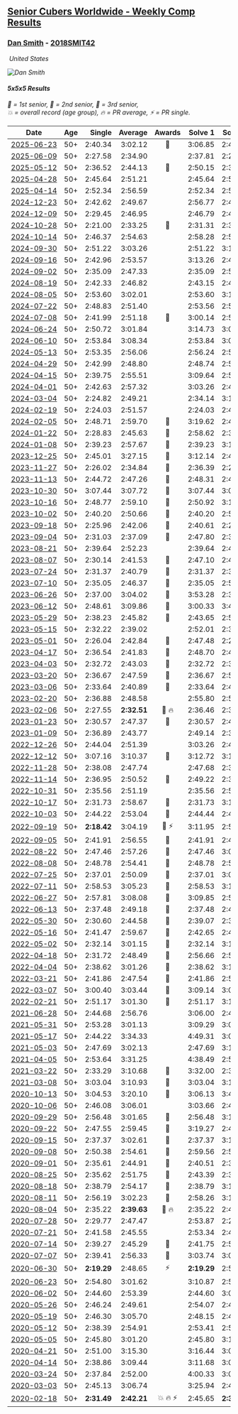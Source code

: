 <style>table {white-space: nowrap;}</style>
<link rel="stylesheet" type="text/css" href="/scw-comp/css/flags.css" />

## [Senior Cubers Worldwide - Weekly Comp Results](/scw-comp/results/)
### [Dan Smith](README.md) - [2018SMIT42](https://www.worldcubeassociation.org/persons/2018SMIT42?event=555)

<i class="flag flag-US" />&nbsp;United States

![Dan Smith](1678150280.jpg)

#### 5x5x5 Results

<span style="white-space: nowrap;">🥇 = 1st senior</span>, <span style="white-space: nowrap;">🥈 = 2nd senior</span>, <span style="white-space: nowrap;">🥉 = 3rd senior</span>, <span style="white-space: nowrap;">💥 = overall record (age group)</span>, <span style="white-space: nowrap;">🔥 = PR average</span>, <span style="white-space: nowrap;">⚡ = PR single</span>.

| Date | Age | Single | Average | Awards | Solve 1 | Solve 2 | Solve 3 | Solve 4 | Solve 5 | Video |
| :--: | :--: | --: | --: | :--: | --: | --: | --: | --: | --: | :-- |
| [2025-06-23](../../results/2025-06-23/555.md) | 50+ | 2:40.34 | 3:02.12 | 🥉 | 3:06.85 | 2:40.34 | 3:19.16 | DNS | DNS | [Desktop](https://www.facebook.com/events/1227102092228403/permalink/1232886598316619) / [Mobile](https://m.facebook.com/events/1227102092228403?view=permalink&id=1232886598316619) |
| [2025-06-09](../../results/2025-06-09/555.md) | 50+ | 2:27.58 | 2:34.90 |  | 2:37.81 | 2:27.58 | 2:33.21 | 2:35.73 | 2:35.76 | [Desktop](https://www.facebook.com/events/2080552229022879/permalink/2082669498811152) / [Mobile](https://m.facebook.com/events/2080552229022879?view=permalink&id=2082669498811152) |
| [2025-05-12](../../results/2025-05-12/555.md) | 50+ | 2:36.52 | 2:44.13 | 🥉 | 2:50.15 | 2:36.52 | 2:45.72 | DNS | DNS | [Desktop](https://www.facebook.com/events/1048583683851881/permalink/1058018232908426) / [Mobile](https://m.facebook.com/events/1048583683851881?view=permalink&id=1058018232908426) |
| [2025-04-28](../../results/2025-04-28/555.md) | 50+ | 2:45.64 | 2:51.21 |  | 2:45.64 | 2:50.68 | 2:57.31 | DNS | DNS | [Desktop](https://www.facebook.com/events/1377117046816998/permalink/1385128266015876) / [Mobile](https://m.facebook.com/events/1377117046816998?view=permalink&id=1385128266015876) |
| [2025-04-14](../../results/2025-04-14/555.md) | 50+ | 2:52.34 | 2:56.59 |  | 2:52.34 | 2:57.20 | 3:00.22 | DNS | DNS | [Desktop](https://www.facebook.com/events/557740544015249/permalink/568546122934691) / [Mobile](https://m.facebook.com/events/557740544015249?view=permalink&id=568546122934691) |
| [2024-12-23](../../results/2024-12-23/555.md) | 50+ | 2:42.62 | 2:49.67 |  | 2:56.77 | 2:49.63 | 2:42.62 | DNS | DNS | [Desktop](https://www.facebook.com/events/611146718114819/permalink/620054630557361) / [Mobile](https://m.facebook.com/events/611146718114819?view=permalink&id=620054630557361) |
| [2024-12-09](../../results/2024-12-09/555.md) | 50+ | 2:29.45 | 2:46.95 |  | 2:46.79 | 2:45.81 | 2:29.45 | 2:51.90 | 2:48.26 | [Desktop](https://www.facebook.com/events/568276315811932/permalink/586154067357490) / [Mobile](https://m.facebook.com/events/568276315811932?view=permalink&id=586154067357490) |
| [2024-10-28](../../results/2024-10-28/555.md) | 50+ | 2:21.00 | 2:33.25 | 🥉 | 2:31.31 | 2:35.73 | 2:21.00 | 2:44.54 | 2:32.72 | [Desktop](https://www.facebook.com/events/1343692439829519/permalink/1348343609364402) / [Mobile](https://m.facebook.com/events/1343692439829519?view=permalink&id=1348343609364402) |
| [2024-10-14](../../results/2024-10-14/555.md) | 50+ | 2:46.37 | 2:54.63 |  | 2:58.28 | 2:59.25 | 2:46.37 | DNS | DNS | [Desktop](https://www.facebook.com/events/1556569994978787/permalink/1566376487331471) / [Mobile](https://m.facebook.com/events/1556569994978787?view=permalink&id=1566376487331471) |
| [2024-09-30](../../results/2024-09-30/555.md) | 50+ | 2:51.22 | 3:03.26 |  | 2:51.22 | 3:14.56 | 3:03.99 | DNS | DNS | [Desktop](https://www.facebook.com/events/1448319499191380/permalink/1454316791924984) / [Mobile](https://m.facebook.com/events/1448319499191380?view=permalink&id=1454316791924984) |
| [2024-09-16](../../results/2024-09-16/555.md) | 50+ | 2:42.96 | 2:53.57 |  | 3:13.26 | 2:44.48 | 2:42.96 | DNS | DNS | [Desktop](https://www.facebook.com/events/1169142974162460/permalink/1178187336591357) / [Mobile](https://m.facebook.com/events/1169142974162460?view=permalink&id=1178187336591357) |
| [2024-09-02](../../results/2024-09-02/555.md) | 50+ | 2:35.09 | 2:47.33 |  | 2:35.09 | 2:56.80 | 2:50.10 | DNS | DNS | [Desktop](https://www.facebook.com/events/496466003310019/permalink/504690312487588) / [Mobile](https://m.facebook.com/events/496466003310019?view=permalink&id=504690312487588) |
| [2024-08-19](../../results/2024-08-19/555.md) | 50+ | 2:42.33 | 2:46.82 |  | 2:43.15 | 2:42.33 | 2:54.97 | DNS | DNS | [Desktop](https://www.facebook.com/events/969856414942868/permalink/976841350911041) / [Mobile](https://m.facebook.com/events/969856414942868?view=permalink&id=976841350911041) |
| [2024-08-05](../../results/2024-08-05/555.md) | 50+ | 2:53.60 | 3:02.01 |  | 2:53.60 | 3:13.31 | 2:59.13 | DNS | DNS | [Desktop](https://www.facebook.com/events/843031524469348/permalink/848289867276847) / [Mobile](https://m.facebook.com/events/843031524469348?view=permalink&id=848289867276847) |
| [2024-07-22](../../results/2024-07-22/555.md) | 50+ | 2:48.83 | 2:51.40 |  | 2:53.56 | 2:51.81 | 2:48.83 | DNS | DNS | [Desktop](https://www.facebook.com/events/785148847162745/permalink/794150219595941) / [Mobile](https://m.facebook.com/events/785148847162745?view=permalink&id=794150219595941) |
| [2024-07-08](../../results/2024-07-08/555.md) | 50+ | 2:41.99 | 2:51.18 | 🥉 | 3:00.14 | 2:51.41 | 2:41.99 | DNS | DNS | [Desktop](https://www.facebook.com/events/1154223792452847/permalink/1157110498830843) / [Mobile](https://m.facebook.com/events/1154223792452847?view=permalink&id=1157110498830843) |
| [2024-06-24](../../results/2024-06-24/555.md) | 50+ | 2:50.72 | 3:01.84 |  | 3:14.73 | 3:00.06 | 2:50.72 | DNS | DNS | [Desktop](https://www.facebook.com/events/500485402410682/permalink/503337578792131) / [Mobile](https://m.facebook.com/events/500485402410682?view=permalink&id=503337578792131) |
| [2024-06-10](../../results/2024-06-10/555.md) | 50+ | 2:53.84 | 3:08.34 |  | 2:53.84 | 3:07.35 | 3:23.82 | DNS | DNS | [Desktop](https://www.facebook.com/events/804039971828225/permalink/812022597696629) / [Mobile](https://m.facebook.com/events/804039971828225?view=permalink&id=812022597696629) |
| [2024-05-13](../../results/2024-05-13/555.md) | 50+ | 2:53.35 | 2:56.06 |  | 2:56.24 | 2:53.35 | 2:58.58 | DNS | DNS | [Desktop](https://www.facebook.com/events/849366597233542/permalink/858704482966420) / [Mobile](https://m.facebook.com/events/849366597233542?view=permalink&id=858704482966420) |
| [2024-04-29](../../results/2024-04-29/555.md) | 50+ | 2:42.99 | 2:48.80 |  | 2:48.74 | 2:54.68 | 2:42.99 | DNS | DNS | [Desktop](https://www.facebook.com/events/457727373442774/permalink/465438906004954) / [Mobile](https://m.facebook.com/events/457727373442774?view=permalink&id=465438906004954) |
| [2024-04-15](../../results/2024-04-15/555.md) | 50+ | 2:39.75 | 2:55.51 |  | 3:09.64 | 2:57.13 | 2:39.75 | DNS | DNS | [Desktop](https://www.facebook.com/events/824973009507415/permalink/830524685618914) / [Mobile](https://m.facebook.com/events/824973009507415?view=permalink&id=830524685618914) |
| [2024-04-01](../../results/2024-04-01/555.md) | 50+ | 2:42.63 | 2:57.32 |  | 3:03.26 | 2:42.63 | 3:06.08 | DNS | DNS | [Desktop](https://www.facebook.com/events/3767623586842150/permalink/3775022439435598) / [Mobile](https://m.facebook.com/events/3767623586842150?view=permalink&id=3775022439435598) |
| [2024-03-04](../../results/2024-03-04/555.md) | 50+ | 2:24.82 | 2:49.21 |  | 2:34.14 | 3:13.85 | 2:24.82 | 2:50.42 | 3:03.06 | [Desktop](https://www.facebook.com/events/3564311457163699/permalink/3570189859909192) / [Mobile](https://m.facebook.com/events/3564311457163699?view=permalink&id=3570189859909192) |
| [2024-02-19](../../results/2024-02-19/555.md) | 50+ | 2:24.03 | 2:51.57 |  | 2:24.03 | 2:46.73 | 2:54.18 | 2:53.79 | 3:12.40 | [Desktop](https://www.facebook.com/events/937364477878870/permalink/942484604033524) / [Mobile](https://m.facebook.com/events/937364477878870?view=permalink&id=942484604033524) |
| [2024-02-05](../../results/2024-02-05/555.md) | 50+ | 2:48.71 | 2:59.70 | 🥉 | 3:19.62 | 2:48.71 | 2:50.78 | DNS | DNS | [Desktop](https://www.facebook.com/events/402593568902224/permalink/409694991525415) / [Mobile](https://m.facebook.com/events/402593568902224?view=permalink&id=409694991525415) |
| [2024-01-22](../../results/2024-01-22/555.md) | 50+ | 2:28.83 | 2:45.63 | 🥈 | 2:58.62 | 2:39.23 | 2:28.83 | 2:39.04 | 3:14.22 | [Desktop](https://www.facebook.com/events/395750252948744/permalink/402142975642805) / [Mobile](https://m.facebook.com/events/395750252948744?view=permalink&id=402142975642805) |
| [2024-01-08](../../results/2024-01-08/555.md) | 50+ | 2:39.23 | 2:57.67 | 🥉 | 2:39.23 | 3:15.08 | 2:58.71 | DNS | DNS | [Desktop](https://www.facebook.com/events/1414013359524928/permalink/1421093085483622) / [Mobile](https://m.facebook.com/events/1414013359524928?view=permalink&id=1421093085483622) |
| [2023-12-25](../../results/2023-12-25/555.md) | 50+ | 2:45.01 | 3:27.15 | 🥉 | 3:12.14 | 2:45.01 | 4:24.29 | DNS | DNS | [Desktop](https://www.facebook.com/events/349610014457902/permalink/357210253697878) / [Mobile](https://m.facebook.com/events/349610014457902?view=permalink&id=357210253697878) |
| [2023-11-27](../../results/2023-11-27/555.md) | 50+ | 2:26.02 | 2:34.84 | 🥉 | 2:36.39 | 2:26.02 | 2:50.80 | 2:29.43 | 2:38.69 | [Desktop](https://www.facebook.com/events/305565215720258/permalink/312956658314447) / [Mobile](https://m.facebook.com/events/305565215720258?view=permalink&id=312956658314447) |
| [2023-11-13](../../results/2023-11-13/555.md) | 50+ | 2:44.72 | 2:47.26 | 🥉 | 2:48.31 | 2:44.72 | 2:48.76 | DNS | DNS | [Desktop](https://www.facebook.com/events/1374628593479428/permalink/1381685192773768) / [Mobile](https://m.facebook.com/events/1374628593479428?view=permalink&id=1381685192773768) |
| [2023-10-30](../../results/2023-10-30/555.md) | 50+ | 3:07.44 | 3:07.72 | 🥉 | 3:07.44 | 3:07.87 | 3:07.85 | DNS | DNS | [Desktop](https://www.facebook.com/events/366558396032988/permalink/371896422165852) / [Mobile](https://m.facebook.com/events/366558396032988?view=permalink&id=371896422165852) |
| [2023-10-16](../../results/2023-10-16/555.md) | 50+ | 2:48.77 | 2:59.10 | 🥉 | 2:50.92 | 3:17.62 | 2:48.77 | DNS | DNS | [Desktop](https://www.facebook.com/events/754076313399498/permalink/763230035817459) / [Mobile](https://m.facebook.com/events/754076313399498?view=permalink&id=763230035817459) |
| [2023-10-02](../../results/2023-10-02/555.md) | 50+ | 2:40.20 | 2:50.66 | 🥈 | 2:40.20 | 2:59.42 | 2:52.36 | DNS | DNS | [Desktop](https://www.facebook.com/events/370105888672980/permalink/375964941420408) / [Mobile](https://m.facebook.com/events/370105888672980?view=permalink&id=375964941420408) |
| [2023-09-18](../../results/2023-09-18/555.md) | 50+ | 2:25.96 | 2:42.06 | 🥈 | 2:40.61 | 2:25.96 | 2:33.97 | 2:52.81 | 2:51.59 | [Desktop](https://www.facebook.com/events/3507561106126011/permalink/3516624338553021) / [Mobile](https://m.facebook.com/events/3507561106126011?view=permalink&id=3516624338553021) |
| [2023-09-04](../../results/2023-09-04/555.md) | 50+ | 2:31.03 | 2:37.09 | 🥈 | 2:47.80 | 2:32.45 | 2:31.03 | DNS | DNS | [Desktop](https://www.facebook.com/events/2764998176984627/permalink/2775202502630861) / [Mobile](https://m.facebook.com/events/2764998176984627?view=permalink&id=2775202502630861) |
| [2023-08-21](../../results/2023-08-21/555.md) | 50+ | 2:39.64 | 2:52.23 |  | 2:39.64 | 2:49.44 | 3:07.62 | DNS | DNS | [Desktop](https://www.facebook.com/events/605466225085334/permalink/612055457759744) / [Mobile](https://m.facebook.com/events/605466225085334?view=permalink&id=612055457759744) |
| [2023-08-07](../../results/2023-08-07/555.md) | 50+ | 2:30.14 | 2:41.53 | 🥉 | 2:47.10 | 2:47.36 | 2:30.14 | DNS | DNS | [Desktop](https://www.facebook.com/events/310216218066087/permalink/317069317380777) / [Mobile](https://m.facebook.com/events/310216218066087?view=permalink&id=317069317380777) |
| [2023-07-24](../../results/2023-07-24/555.md) | 50+ | 2:31.37 | 2:40.79 | 🥈 | 2:31.37 | 2:36.66 | 2:54.34 | DNS | DNS | [Desktop](https://www.facebook.com/events/3448294872104342/permalink/3453961424871020) / [Mobile](https://m.facebook.com/events/3448294872104342?view=permalink&id=3453961424871020) |
| [2023-07-10](../../results/2023-07-10/555.md) | 50+ | 2:35.05 | 2:46.37 | 🥈 | 2:35.05 | 2:59.40 | 2:44.65 | DNS | DNS | [Desktop](https://www.facebook.com/events/972057793917824/permalink/976816636775273) / [Mobile](https://m.facebook.com/events/972057793917824?view=permalink&id=976816636775273) |
| [2023-06-26](../../results/2023-06-26/555.md) | 50+ | 2:37.00 | 3:04.02 | 🥉 | 3:53.28 | 2:37.00 | 2:41.78 | DNS | DNS | [Desktop](https://www.facebook.com/events/205496442461873/permalink/215490131462504) / [Mobile](https://m.facebook.com/events/205496442461873?view=permalink&id=215490131462504) |
| [2023-06-12](../../results/2023-06-12/555.md) | 50+ | 2:48.61 | 3:09.86 | 🥉 | 3:00.33 | 3:40.64 | 2:48.61 | DNS | DNS | [Desktop](https://www.facebook.com/events/575948201291091/permalink/582970313922213) / [Mobile](https://m.facebook.com/events/575948201291091?view=permalink&id=582970313922213) |
| [2023-05-29](../../results/2023-05-29/555.md) | 50+ | 2:38.23 | 2:45.82 | 🥉 | 2:43.65 | 2:55.59 | 2:38.23 | DNS | DNS | [Desktop](https://www.facebook.com/events/769039921377061/permalink/776839933930393) / [Mobile](https://m.facebook.com/events/769039921377061?view=permalink&id=776839933930393) |
| [2023-05-15](../../results/2023-05-15/555.md) | 50+ | 2:32.22 | 2:39.02 |  | 2:52.01 | 2:32.22 | 2:32.84 | DNS | DNS | [Desktop](https://www.facebook.com/events/201773726045437/permalink/209196615303148) / [Mobile](https://m.facebook.com/events/201773726045437?view=permalink&id=209196615303148) |
| [2023-05-01](../../results/2023-05-01/555.md) | 50+ | 2:26.04 | 2:42.84 | 🥈 | 2:47.48 | 2:26.04 | 2:39.54 | 2:41.50 | 3:06.16 | [Desktop](https://www.facebook.com/events/1554845911676556/permalink/1563133680847779) / [Mobile](https://m.facebook.com/events/1554845911676556?view=permalink&id=1563133680847779) |
| [2023-04-17](../../results/2023-04-17/555.md) | 50+ | 2:36.54 | 2:41.83 | 🥉 | 2:48.70 | 2:40.26 | 2:36.54 | DNS | DNS | [Desktop](https://www.facebook.com/events/175752445390498/permalink/180348038264272) / [Mobile](https://m.facebook.com/events/175752445390498?view=permalink&id=180348038264272) |
| [2023-04-03](../../results/2023-04-03/555.md) | 50+ | 2:32.72 | 2:43.03 | 🥈 | 2:32.72 | 2:33.10 | 3:03.28 | DNS | DNS | [Desktop](https://www.facebook.com/events/1352032565369803/permalink/1357911091448617) / [Mobile](https://m.facebook.com/events/1352032565369803?view=permalink&id=1357911091448617) |
| [2023-03-20](../../results/2023-03-20/555.md) | 50+ | 2:36.67 | 2:47.59 | 🥈 | 2:36.67 | 2:52.41 | 2:53.69 | DNS | DNS | [Desktop](https://www.facebook.com/events/1616007312171296/permalink/1629971497441544) / [Mobile](https://m.facebook.com/events/1616007312171296?view=permalink&id=1629971497441544) |
| [2023-03-06](../../results/2023-03-06/555.md) | 50+ | 2:33.64 | 2:40.89 | 🥉 | 2:33.64 | 2:44.64 | 2:44.39 | DNS | DNS | [Desktop](https://www.facebook.com/events/1616007312171296/permalink/1620186478420046) / [Mobile](https://m.facebook.com/events/1616007312171296?view=permalink&id=1620186478420046) |
| [2023-02-20](../../results/2023-02-20/555.md) | 50+ | 2:36.88 | 2:48.58 |  | 2:55.80 | 2:53.07 | 2:36.88 | DNS | DNS | [Desktop](https://www.facebook.com/events/751205503064846/permalink/756687675849962) / [Mobile](https://m.facebook.com/events/751205503064846?view=permalink&id=756687675849962) |
| [2023-02-06](../../results/2023-02-06/555.md) | 50+ | 2:27.55 | **2:32.51** | 🥈 🔥 | 2:36.46 | 2:32.76 | 2:28.31 | 2:37.73 | 2:27.55 | [Desktop](https://www.facebook.com/events/1884353481903829/permalink/1892350724437438) / [Mobile](https://m.facebook.com/events/1884353481903829?view=permalink&id=1892350724437438) |
| [2023-01-23](../../results/2023-01-23/555.md) | 50+ | 2:30.57 | 2:47.37 | 🥉 | 2:30.57 | 2:45.90 | 3:05.64 | DNS | DNS | [Desktop](https://www.facebook.com/events/509798861140910/permalink/517714917015971) / [Mobile](https://m.facebook.com/events/509798861140910?view=permalink&id=517714917015971) |
| [2023-01-09](../../results/2023-01-09/555.md) | 50+ | 2:36.89 | 2:43.77 |  | 2:49.14 | 2:36.89 | 2:45.29 | DNS | DNS | [Desktop](https://www.facebook.com/events/1531132474062600/permalink/1536035993572248) / [Mobile](https://m.facebook.com/events/1531132474062600?view=permalink&id=1536035993572248) |
| [2022-12-26](../../results/2022-12-26/555.md) | 50+ | 2:44.04 | 2:51.39 |  | 3:03.26 | 2:44.04 | 2:46.87 | DNS | DNS | [Desktop](https://www.facebook.com/events/699260168471197/permalink/707864974277383) / [Mobile](https://m.facebook.com/events/699260168471197?view=permalink&id=707864974277383) |
| [2022-12-12](../../results/2022-12-12/555.md) | 50+ | 3:07.16 | 3:10.37 | 🥉 | 3:12.72 | 3:11.23 | 3:07.16 | DNS | DNS | [Desktop](https://www.facebook.com/events/1208453943094393/permalink/1228478711091916) / [Mobile](https://m.facebook.com/events/1208453943094393?view=permalink&id=1228478711091916) |
| [2022-11-28](../../results/2022-11-28/555.md) | 50+ | 2:38.08 | 2:47.74 |  | 2:47.68 | 2:38.08 | 2:57.45 | DNS | DNS | [Desktop](https://www.facebook.com/events/1208453943094393/permalink/1218051435467977) / [Mobile](https://m.facebook.com/events/1208453943094393?view=permalink&id=1218051435467977) |
| [2022-11-14](../../results/2022-11-14/555.md) | 50+ | 2:36.95 | 2:50.52 | 🥉 | 2:49.22 | 2:36.95 | 3:05.38 | DNS | DNS | [Desktop](https://www.facebook.com/events/823524585526773/permalink/832430587969506) / [Mobile](https://m.facebook.com/events/823524585526773?view=permalink&id=832430587969506) |
| [2022-10-31](../../results/2022-10-31/555.md) | 50+ | 2:35.56 | 2:51.19 |  | 2:35.56 | 2:51.28 | 3:06.72 | DNS | DNS | [Desktop](https://www.facebook.com/events/635474734791505/permalink/638925521113093) / [Mobile](https://m.facebook.com/events/635474734791505?view=permalink&id=638925521113093) |
| [2022-10-17](../../results/2022-10-17/555.md) | 50+ | 2:31.73 | 2:58.67 | 🥉 | 2:31.73 | 3:16.58 | 3:07.71 | DNS | DNS | [Desktop](https://www.facebook.com/events/815539682815599/permalink/834878977548336) / [Mobile](https://m.facebook.com/events/815539682815599?view=permalink&id=834878977548336) |
| [2022-10-03](../../results/2022-10-03/555.md) | 50+ | 2:44.22 | 2:53.04 | 🥉 | 2:44.44 | 2:44.22 | 3:10.45 | DNS | DNS | [Desktop](https://www.facebook.com/events/815539682815599/permalink/825765445126356) / [Mobile](https://m.facebook.com/events/815539682815599?view=permalink&id=825765445126356) |
| [2022-09-19](../../results/2022-09-19/555.md) | 50+ | **2:18.42** | 3:04.19 | 🥉 ⚡ | 3:11.95 | 2:51.22 | **2:18.42** | 3:11.95 | 3:09.40 | [Desktop](https://www.facebook.com/events/450657513693488/permalink/455553443203895) / [Mobile](https://m.facebook.com/events/450657513693488?view=permalink&id=455553443203895) |
| [2022-09-05](../../results/2022-09-05/555.md) | 50+ | 2:41.91 | 2:56.55 | 🥉 | 2:41.91 | 2:48.97 | 3:18.76 | DNS | DNS | [Desktop](https://www.facebook.com/events/448393960648054/permalink/449911077163009) / [Mobile](https://m.facebook.com/events/448393960648054?view=permalink&id=449911077163009) |
| [2022-08-22](../../results/2022-08-22/555.md) | 50+ | 2:47.46 | 2:57.26 | 🥉 | 2:47.46 | 3:01.52 | 3:02.80 | DNS | DNS | [Desktop](https://www.facebook.com/events/542579854309231/permalink/549844846916065) / [Mobile](https://m.facebook.com/events/542579854309231?view=permalink&id=549844846916065) |
| [2022-08-08](../../results/2022-08-08/555.md) | 50+ | 2:48.78 | 2:54.41 | 🥈 | 2:48.78 | 2:56.76 | 2:57.68 | DNS | DNS | [Desktop](https://www.facebook.com/events/619445529768906/permalink/621720946208031) / [Mobile](https://m.facebook.com/events/619445529768906?view=permalink&id=621720946208031) |
| [2022-07-25](../../results/2022-07-25/555.md) | 50+ | 2:37.01 | 2:50.09 | 🥇 | 2:37.01 | 3:08.26 | 2:45.00 | DNS | DNS | [Desktop](https://www.facebook.com/events/1016110945736319/permalink/1023285925018821) / [Mobile](https://m.facebook.com/events/1016110945736319?view=permalink&id=1023285925018821) |
| [2022-07-11](../../results/2022-07-11/555.md) | 50+ | 2:58.53 | 3:05.23 | 🥈 | 2:58.53 | 3:10.15 | 3:07.00 | DNS | DNS | [Desktop](https://www.facebook.com/events/443186990742814/permalink/451543449907168) / [Mobile](https://m.facebook.com/events/443186990742814?view=permalink&id=451543449907168) |
| [2022-06-27](../../results/2022-06-27/555.md) | 50+ | 2:57.81 | 3:08.08 | 🥈 | 3:09.85 | 2:57.81 | 3:16.58 | DNS | DNS | [Desktop](https://www.facebook.com/events/605852520957703/permalink/614842013392087) / [Mobile](https://m.facebook.com/events/605852520957703?view=permalink&id=614842013392087) |
| [2022-06-13](../../results/2022-06-13/555.md) | 50+ | 2:37.48 | 2:49.18 | 🥇 | 2:37.48 | 2:46.27 | 3:03.79 | DNS | DNS | [Desktop](https://www.facebook.com/events/515728940298305/permalink/523488992855633) / [Mobile](https://m.facebook.com/events/515728940298305?view=permalink&id=523488992855633) |
| [2022-05-30](../../results/2022-05-30/555.md) | 50+ | 2:30.60 | 2:44.58 | 🥇 | 2:39.07 | 2:30.60 | 3:04.07 | DNS | DNS | [Desktop](https://www.facebook.com/events/1031249797503298/permalink/1039094140052197) / [Mobile](https://m.facebook.com/events/1031249797503298?view=permalink&id=1039094140052197) |
| [2022-05-16](../../results/2022-05-16/555.md) | 50+ | 2:41.47 | 2:59.67 | 🥇 | 2:42.65 | 2:41.47 | 3:34.89 | DNS | DNS | [Desktop](https://www.facebook.com/events/335240368547011/permalink/343608807710167) / [Mobile](https://m.facebook.com/events/335240368547011?view=permalink&id=343608807710167) |
| [2022-05-02](../../results/2022-05-02/555.md) | 50+ | 2:32.14 | 3:01.15 | 🥈 | 2:32.14 | 3:14.76 | 3:16.54 | DNS | DNS | [Desktop](https://www.facebook.com/events/766988371376362/permalink/775643900510809) / [Mobile](https://m.facebook.com/events/766988371376362?view=permalink&id=775643900510809) |
| [2022-04-18](../../results/2022-04-18/555.md) | 50+ | 2:31.72 | 2:48.49 | 🥈 | 2:56.66 | 2:57.10 | 2:31.72 | DNS | DNS | [Desktop](https://www.facebook.com/events/651121915952604/permalink/655290792202383) / [Mobile](https://m.facebook.com/events/651121915952604?view=permalink&id=655290792202383) |
| [2022-04-04](../../results/2022-04-04/555.md) | 50+ | 2:38.62 | 3:01.26 | 🥈 | 2:38.62 | 3:11.45 | 3:13.70 | DNS | DNS | [Desktop](https://www.facebook.com/events/405703218032158/permalink/413862643882882) / [Mobile](https://m.facebook.com/events/405703218032158?view=permalink&id=413862643882882) |
| [2022-03-21](../../results/2022-03-21/555.md) | 50+ | 2:41.86 | 2:47.54 | 🥈 | 2:41.86 | 2:57.31 | 2:43.44 | DNS | DNS | [Desktop](https://www.facebook.com/events/498666361787423/permalink/507492717571454) / [Mobile](https://m.facebook.com/events/498666361787423?view=permalink&id=507492717571454) |
| [2022-03-07](../../results/2022-03-07/555.md) | 50+ | 3:00.40 | 3:03.44 | 🥉 | 3:09.14 | 3:00.40 | 3:00.77 | DNS | DNS | [Desktop](https://www.facebook.com/events/535512814493645/permalink/543237943721132) / [Mobile](https://m.facebook.com/events/535512814493645?view=permalink&id=543237943721132) |
| [2022-02-21](../../results/2022-02-21/555.md) | 50+ | 2:51.17 | 3:01.30 | 🥈 | 2:51.17 | 3:10.95 | 3:01.79 | DNS | DNS | [Desktop](https://www.facebook.com/events/627504321814800/permalink/635472544351311) / [Mobile](https://m.facebook.com/events/627504321814800?view=permalink&id=635472544351311) |
| [2021-06-28](../../results/2021-06-28/555.md) | 50+ | 2:44.68 | 2:56.76 |  | 3:06.00 | 2:44.68 | 2:59.59 | DNS | DNS | [Desktop](https://www.facebook.com/events/248738199926629/permalink/256337192500063) / [Mobile](https://m.facebook.com/events/248738199926629?view=permalink&id=256337192500063) |
| [2021-05-31](../../results/2021-05-31/555.md) | 50+ | 2:53.28 | 3:01.13 |  | 3:09.29 | 3:00.82 | 2:53.28 | DNS | DNS | [Desktop](https://www.facebook.com/events/1677723082618127/permalink/1687769031613532) / [Mobile](https://m.facebook.com/events/1677723082618127?view=permalink&id=1687769031613532) |
| [2021-05-17](../../results/2021-05-17/555.md) | 50+ | 2:44.22 | 3:34.33 |  | 4:49.31 | 3:09.45 | 2:44.22 | DNS | DNS | [Desktop](https://www.facebook.com/events/373354890741855/permalink/380463840030960) / [Mobile](https://m.facebook.com/events/373354890741855?view=permalink&id=380463840030960) |
| [2021-05-03](../../results/2021-05-03/555.md) | 50+ | 2:47.69 | 3:02.13 |  | 2:47.69 | 3:17.60 | 3:01.10 | DNS | DNS | [Desktop](https://www.facebook.com/events/158701836186375/permalink/167195022003723) / [Mobile](https://m.facebook.com/events/158701836186375?view=permalink&id=167195022003723) |
| [2021-04-05](../../results/2021-04-05/555.md) | 50+ | 2:53.64 | 3:31.25 |  | 4:38.49 | 2:53.64 | 3:01.62 | DNS | DNS | [Desktop](https://www.facebook.com/events/2619499895016321/permalink/2628752457424398) / [Mobile](https://m.facebook.com/events/2619499895016321?view=permalink&id=2628752457424398) |
| [2021-03-22](../../results/2021-03-22/555.md) | 50+ | 2:33.29 | 3:10.68 | 🥉 | 3:32.00 | 2:33.29 | 3:26.74 | DNS | DNS | [Desktop](https://www.facebook.com/events/2537500386546221/permalink/2547157865580473) / [Mobile](https://m.facebook.com/events/2537500386546221?view=permalink&id=2547157865580473) |
| [2021-03-08](../../results/2021-03-08/555.md) | 50+ | 3:03.04 | 3:10.93 | 🥈 | 3:03.04 | 3:13.79 | 3:15.96 | DNS | DNS | [Desktop](https://www.facebook.com/events/161142189072151/permalink/167603105092726) / [Mobile](https://m.facebook.com/events/161142189072151?view=permalink&id=167603105092726) |
| [2020-10-13](../../results/2020-10-13/555.md) | 50+ | 3:04.53 | 3:20.10 | 🥉 | 3:06.13 | 3:49.64 | 3:04.53 | DNS | DNS | [Desktop](https://www.facebook.com/events/746942356162446/permalink/751733412350007) / [Mobile](https://m.facebook.com/events/746942356162446?view=permalink&id=751733412350007) |
| [2020-10-06](../../results/2020-10-06/555.md) | 50+ | 2:46.08 | 3:06.01 |  | 3:03.66 | 2:46.08 | 3:28.29 | DNS | DNS | [Desktop](https://www.facebook.com/events/427181104911253/permalink/437238780572152) / [Mobile](https://m.facebook.com/events/427181104911253?view=permalink&id=437238780572152) |
| [2020-09-29](../../results/2020-09-29/555.md) | 50+ | 2:56.48 | 3:01.65 | 🥉 | 2:56.48 | 3:10.17 | 2:58.29 | DNS | DNS | [Desktop](https://www.facebook.com/events/427181104911253/permalink/431743861121644) / [Mobile](https://m.facebook.com/events/427181104911253?view=permalink&id=431743861121644) |
| [2020-09-22](../../results/2020-09-22/555.md) | 50+ | 2:47.55 | 2:59.45 | 🥉 | 3:19.27 | 2:47.55 | 2:51.54 | DNS | DNS | [Desktop](https://www.facebook.com/events/342541897161786/permalink/346735893409053) / [Mobile](https://m.facebook.com/events/342541897161786?view=permalink&id=346735893409053) |
| [2020-09-15](../../results/2020-09-15/555.md) | 50+ | 2:37.37 | 3:02.61 | 🥉 | 2:37.37 | 3:19.41 | 3:11.04 | DNS | DNS | [Desktop](https://www.facebook.com/events/655903882008117/permalink/661765348088637) / [Mobile](https://m.facebook.com/events/655903882008117?view=permalink&id=661765348088637) |
| [2020-09-08](../../results/2020-09-08/555.md) | 50+ | 2:50.38 | 2:54.61 | 🥉 | 2:59.56 | 2:53.90 | 2:50.38 | DNS | DNS | [Desktop](https://www.facebook.com/events/655903882008117/permalink/656010341997471) / [Mobile](https://m.facebook.com/events/655903882008117?view=permalink&id=656010341997471) |
| [2020-09-01](../../results/2020-09-01/555.md) | 50+ | 2:35.61 | 2:44.91 | 🥇 | 2:40.51 | 2:35.61 | 2:58.61 | DNS | DNS | [Desktop](https://www.facebook.com/events/987180995036806/permalink/992470331174539) / [Mobile](https://m.facebook.com/events/987180995036806?view=permalink&id=992470331174539) |
| [2020-08-25](../../results/2020-08-25/555.md) | 50+ | 2:35.62 | 2:51.75 | 🥉 | 2:43.39 | 2:35.62 | 3:16.24 | DNS | DNS | [Desktop](https://www.facebook.com/events/375269430142971/permalink/379899466346634) / [Mobile](https://m.facebook.com/events/375269430142971?view=permalink&id=379899466346634) |
| [2020-08-18](../../results/2020-08-18/555.md) | 50+ | 2:38.79 | 2:54.17 | 🥈 | 2:38.79 | 3:10.96 | 2:52.75 | DNS | DNS | [Desktop](https://www.facebook.com/events/3231806576868309/permalink/3252007768181523) / [Mobile](https://m.facebook.com/events/3231806576868309?view=permalink&id=3252007768181523) |
| [2020-08-11](../../results/2020-08-11/555.md) | 50+ | 2:56.19 | 3:02.23 | 🥈 | 2:58.26 | 3:12.23 | 2:56.19 | DNS | DNS | [Desktop](https://www.facebook.com/events/1112228215845470/permalink/1117137262021232) / [Mobile](https://m.facebook.com/events/1112228215845470?view=permalink&id=1117137262021232) |
| [2020-08-04](../../results/2020-08-04/555.md) | 50+ | 2:35.22 | **2:39.63** | 🥉 🔥 | 2:35.22 | 2:43.35 | 2:40.31 | DNS | DNS | [Desktop](https://www.facebook.com/events/770016233779888/permalink/775225113259000) / [Mobile](https://m.facebook.com/events/770016233779888?view=permalink&id=775225113259000) |
| [2020-07-28](../../results/2020-07-28/555.md) | 50+ | 2:29.77 | 2:47.47 |  | 2:53.87 | 2:29.77 | 2:55.87 | 2:41.78 | 2:46.75 | [Desktop](https://www.facebook.com/events/299658408049797/permalink/304803070868664) / [Mobile](https://m.facebook.com/events/299658408049797?view=permalink&id=304803070868664) |
| [2020-07-21](../../results/2020-07-21/555.md) | 50+ | 2:41.58 | 2:45.55 |  | 2:53.34 | 2:41.58 | 2:41.73 | DNS | DNS | [Desktop](https://www.facebook.com/events/3081159145282455/permalink/3097459720319064) / [Mobile](https://m.facebook.com/events/3081159145282455?view=permalink&id=3097459720319064) |
| [2020-07-14](../../results/2020-07-14/555.md) | 50+ | 2:39.27 | 2:45.29 | 🥉 | 2:41.75 | 2:54.84 | 2:39.27 | DNS | DNS | [Desktop](https://www.facebook.com/events/2729568740635198/permalink/2734110893514316) / [Mobile](https://m.facebook.com/events/2729568740635198?view=permalink&id=2734110893514316) |
| [2020-07-07](../../results/2020-07-07/555.md) | 50+ | 2:39.41 | 2:56.33 | 🥉 | 3:03.74 | 3:05.85 | 2:39.41 | DNS | DNS | [Desktop](https://www.facebook.com/events/307625317040136/permalink/311930559942945) / [Mobile](https://m.facebook.com/events/307625317040136?view=permalink&id=311930559942945) |
| [2020-06-30](../../results/2020-06-30/555.md) | 50+ | **2:19.29** | 2:48.65 | ⚡ | **2:19.29** | 2:53.42 | 2:40.69 | 2:51.84 | 3:06.68 | [Desktop](https://www.facebook.com/events/284746466306313/permalink/289286089185684) / [Mobile](https://m.facebook.com/events/284746466306313?view=permalink&id=289286089185684) |
| [2020-06-23](../../results/2020-06-23/555.md) | 50+ | 2:54.80 | 3:01.62 |  | 3:10.87 | 2:59.20 | 2:54.80 | DNS | DNS | [Desktop](https://www.facebook.com/events/268636114456043/permalink/281908189795502) / [Mobile](https://m.facebook.com/events/268636114456043?view=permalink&id=281908189795502) |
| [2020-06-02](../../results/2020-06-02/555.md) | 50+ | 2:44.60 | 2:53.39 |  | 2:44.60 | 3:03.43 | 2:52.14 | DNS | DNS | [Desktop](https://www.facebook.com/events/573401076937046/permalink/578239283119892) / [Mobile](https://m.facebook.com/events/573401076937046?view=permalink&id=578239283119892) |
| [2020-05-26](../../results/2020-05-26/555.md) | 50+ | 2:46.24 | 2:49.61 |  | 2:54.07 | 2:48.51 | 2:46.24 | DNS | DNS | [Desktop](https://www.facebook.com/events/637852836799991/permalink/641464449772163) / [Mobile](https://m.facebook.com/events/637852836799991?view=permalink&id=641464449772163) |
| [2020-05-19](../../results/2020-05-19/555.md) | 50+ | 2:46.30 | 3:05.70 |  | 2:48.15 | 2:46.30 | 3:42.66 | DNS | DNS | [Desktop](https://www.facebook.com/events/201300894172579/permalink/204240630545272) / [Mobile](https://m.facebook.com/events/201300894172579?view=permalink&id=204240630545272) |
| [2020-05-12](../../results/2020-05-12/555.md) | 50+ | 2:38.39 | 2:54.91 |  | 2:53.41 | 2:58.54 | 2:38.39 | 3:14.16 | 2:52.77 | [Desktop](https://www.facebook.com/events/276138643524223/permalink/279812426490178) / [Mobile](https://m.facebook.com/events/276138643524223?view=permalink&id=279812426490178) |
| [2020-05-05](../../results/2020-05-05/555.md) | 50+ | 2:45.80 | 3:01.20 |  | 2:45.80 | 3:16.25 | 2:59.07 | 2:54.89 | 3:09.65 | [Desktop](https://www.facebook.com/events/557526585195168/permalink/562154278065732) / [Mobile](https://m.facebook.com/events/557526585195168?view=permalink&id=562154278065732) |
| [2020-04-21](../../results/2020-04-21/555.md) | 50+ | 2:51.00 | 3:15.30 |  | 3:16.44 | 3:01.60 | 3:27.87 | 3:46.32 | 2:51.00 | [Desktop](https://www.facebook.com/events/538096063773916/permalink/542816846635171) / [Mobile](https://m.facebook.com/events/538096063773916?view=permalink&id=542816846635171) |
| [2020-04-14](../../results/2020-04-14/555.md) | 50+ | 2:38.86 | 3:09.44 |  | 3:11.68 | 3:07.92 | 3:24.15 | 3:08.73 | 2:38.86 | [Desktop](https://www.facebook.com/events/1400953806773430/permalink/1405783112957166) / [Mobile](https://m.facebook.com/events/1400953806773430?view=permalink&id=1405783112957166) |
| [2020-03-24](../../results/2020-03-24/555.md) | 50+ | 2:37.84 | 2:52.00 |  | 4:00.33 | 3:09.17 | 2:37.84 | 2:41.11 | 2:45.72 | [Desktop](https://www.facebook.com/events/5078365835514885/permalink/5104818136202988) / [Mobile](https://m.facebook.com/events/5078365835514885?view=permalink&id=5104818136202988) |
| [2020-03-03](../../results/2020-03-03/555.md) | 50+ | 2:45.13 | 3:06.74 |  | 3:25.94 | 2:45.13 | 3:09.16 | DNS | DNS | [Desktop](https://www.facebook.com/events/2637344919882558/permalink/2642874512662932) / [Mobile](https://m.facebook.com/events/2637344919882558?view=permalink&id=2642874512662932) |
| [2020-02-18](../../results/2020-02-18/555.md) | 50+ | **2:31.49** | **2:42.21** | 💥 🔥 ⚡ | 2:45.65 | **2:31.49** | 2:49.49 | DNS | DNS | [Desktop](https://www.facebook.com/events/538921670053895/permalink/539390146673714) / [Mobile](https://m.facebook.com/events/538921670053895?view=permalink&id=539390146673714) |


<!-- Global site tag (gtag.js) - Google Analytics -->
<script async src="https://www.googletagmanager.com/gtag/js?id=UA-86348435-3"></script>
<script>window.dataLayer = window.dataLayer || []; function gtag() {dataLayer.push(arguments);} gtag('js', new Date()); gtag('config', 'UA-86348435-3');</script>
